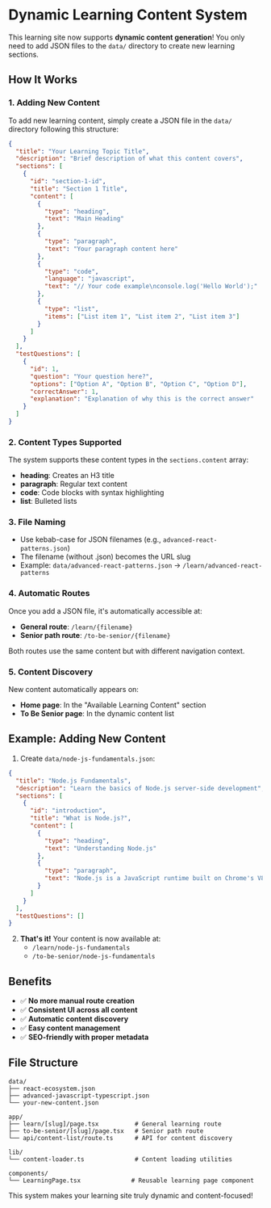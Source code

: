 # Dynamic Learning Content System

This learning site now supports **dynamic content generation**! You only need to add JSON files to the `data/` directory to create new learning sections.

## How It Works

### 1. Adding New Content

To add new learning content, simply create a JSON file in the `data/` directory following this structure:

```json
{
  "title": "Your Learning Topic Title",
  "description": "Brief description of what this content covers",
  "sections": [
    {
      "id": "section-1-id",
      "title": "Section 1 Title",
      "content": [
        {
          "type": "heading",
          "text": "Main Heading"
        },
        {
          "type": "paragraph",
          "text": "Your paragraph content here"
        },
        {
          "type": "code",
          "language": "javascript",
          "text": "// Your code example\nconsole.log('Hello World');"
        },
        {
          "type": "list",
          "items": ["List item 1", "List item 2", "List item 3"]
        }
      ]
    }
  ],
  "testQuestions": [
    {
      "id": 1,
      "question": "Your question here?",
      "options": ["Option A", "Option B", "Option C", "Option D"],
      "correctAnswer": 1,
      "explanation": "Explanation of why this is the correct answer"
    }
  ]
}
```

### 2. Content Types Supported

The system supports these content types in the `sections.content` array:

- **heading**: Creates an H3 title
- **paragraph**: Regular text content
- **code**: Code blocks with syntax highlighting
- **list**: Bulleted lists

### 3. File Naming

- Use kebab-case for JSON filenames (e.g., `advanced-react-patterns.json`)
- The filename (without .json) becomes the URL slug
- Example: `data/advanced-react-patterns.json` → `/learn/advanced-react-patterns`

### 4. Automatic Routes

Once you add a JSON file, it's automatically accessible at:

- **General route**: `/learn/{filename}`
- **Senior path route**: `/to-be-senior/{filename}`

Both routes use the same content but with different navigation context.

### 5. Content Discovery

New content automatically appears on:

- **Home page**: In the "Available Learning Content" section
- **To Be Senior page**: In the dynamic content list

## Example: Adding New Content

1. Create `data/node-js-fundamentals.json`:

```json
{
  "title": "Node.js Fundamentals",
  "description": "Learn the basics of Node.js server-side development",
  "sections": [
    {
      "id": "introduction",
      "title": "What is Node.js?",
      "content": [
        {
          "type": "heading",
          "text": "Understanding Node.js"
        },
        {
          "type": "paragraph",
          "text": "Node.js is a JavaScript runtime built on Chrome's V8 JavaScript engine."
        }
      ]
    }
  ],
  "testQuestions": []
}
```

2. **That's it!** Your content is now available at:
   - `/learn/node-js-fundamentals`
   - `/to-be-senior/node-js-fundamentals`

## Benefits

- ✅ **No more manual route creation**
- ✅ **Consistent UI across all content**
- ✅ **Automatic content discovery**
- ✅ **Easy content management**
- ✅ **SEO-friendly with proper metadata**

## File Structure

```
data/
├── react-ecosystem.json
├── advanced-javascript-typescript.json
└── your-new-content.json

app/
├── learn/[slug]/page.tsx          # General learning route
├── to-be-senior/[slug]/page.tsx   # Senior path route
└── api/content-list/route.ts      # API for content discovery

lib/
└── content-loader.ts              # Content loading utilities

components/
└── LearningPage.tsx              # Reusable learning page component
```

This system makes your learning site truly dynamic and content-focused!
